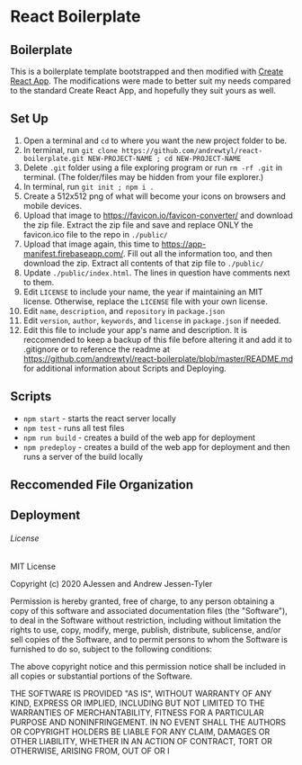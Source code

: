 # React Boilerplate
## Boilerplate
This is a boilerplate template bootstrapped and then modified with [Create React App](https://github.com/facebook/create-react-app). The modifications were made to better suit my needs compared to the standard Create React App, and hopefully they suit yours as well.

## Set Up
1. Open a terminal and `cd` to where you want the new project folder to be.
2. In terminal, run `git clone https://github.com/andrewtyl/react-boilerplate.git NEW-PROJECT-NAME ; cd NEW-PROJECT-NAME`
3. Delete `.git` folder using a file exploring program or run `rm -rf .git` in terminal. (The folder/files may be hidden from your file explorer.)
4. In terminal, run `git init ; npm i .`
5. Create a 512x512 png of what will become your icons on browsers and mobile devices.
6. Upload that image to https://favicon.io/favicon-converter/ and download the zip file. Extract the zip file and save and replace ONLY the favicon.ico file to the repo in `./public/`
7. Upload that image again, this time to https://app-manifest.firebaseapp.com/. Fill out all the information too, and then download the zip. Extract all contents of that zip file to `./public/`
8. Update `./public/index.html`. The lines in question have comments next to them.
9. Edit `LICENSE` to include your name, the year if maintaining an MIT license. Otherwise, replace the `LICENSE` file with your own license.
10. Edit `name`, `description`, and `repository` in `package.json`
11. Edit `version`, `author`, `keywords`, and `license` in `package.json` if needed.
12. Edit this file to include your app's name and description. It is reccomended to keep a backup of this file before altering it and add it to .gitignore or to reference the readme at https://github.com/andrewtyl/react-boilerplate/blob/master/README.md for additional information about Scripts and Deploying.

## Scripts
* `npm start` - starts the react server locally
* `npm test` - runs all test files
* `npm run build` - creates a build of the web app for deployment
* `npm predeploy` - creates a build of the web app for deployment and then runs a server of the build locally

## Reccomended File Organization

## Deployment

###### License
MIT License

Copyright (c) 2020 AJessen and Andrew Jessen-Tyler

Permission is hereby granted, free of charge, to any person obtaining a copy
of this software and associated documentation files (the "Software"), to deal
in the Software without restriction, including without limitation the rights
to use, copy, modify, merge, publish, distribute, sublicense, and/or sell
copies of the Software, and to permit persons to whom the Software is
furnished to do so, subject to the following conditions:

The above copyright notice and this permission notice shall be included in all
copies or substantial portions of the Software.

THE SOFTWARE IS PROVIDED "AS IS", WITHOUT WARRANTY OF ANY KIND, EXPRESS OR
IMPLIED, INCLUDING BUT NOT LIMITED TO THE WARRANTIES OF MERCHANTABILITY,
FITNESS FOR A PARTICULAR PURPOSE AND NONINFRINGEMENT. IN NO EVENT SHALL THE
AUTHORS OR COPYRIGHT HOLDERS BE LIABLE FOR ANY CLAIM, DAMAGES OR OTHER
LIABILITY, WHETHER IN AN ACTION OF CONTRACT, TORT OR OTHERWISE, ARISING FROM,
OUT OF OR I